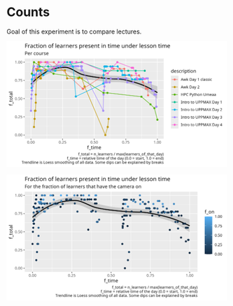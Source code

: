 # Counts

Goal of this experiment is to compare lectures.

![Fraction of learners per fraction of the time per course](f_learners_per_f_time_per_course.png)

![Fraction of learners per fraction of the time](f_learners_per_f_time_per_f_on.png)
